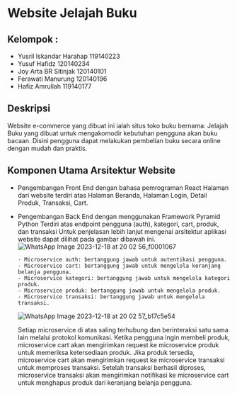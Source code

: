 # Website Jelajah Buku

## Kelompok :
- Yusril Iskandar Harahap  119140223
- Yusuf Hafidz             120140234
- Joy Arta BR Sitinjak     120140101
- Ferawati Manurung        120140196
- Hafiz Amrullah           119140177

## Deskripsi
Website e-commerce yang dibuat ini ialah situs toko buku bernama: Jelajah Buku yang dibuat untuk mengakomodir kebutuhan pengguna akan buku bacaan. Disini pengguna dapat melakukan pembelian buku secara online dengan mudah dan praktis.

## Komponen Utama Arsitektur Website

- Pengembangan Front End dengan bahasa pemrograman React
    Halaman dari website terdiri atas Halaman Beranda, Halaman Login, Detail Produk, Transaksi, Cart.
- Pengembangan Back End dengan menggunakan Framework Pyramid Python
    Terdiri atas endpoint pengguna (auth), kategori, cart, produk, dan transaksi
    Untuk penjelasan lebih lanjut mengenai arsitektur aplikasi website dapat dilihat pada gambar dibawah ini.
    ![WhatsApp Image 2023-12-18 at 20 02 56_f0001067](https://github.com/hfdzz/uas-pwl/assets/100962621/ce8bf1a5-5a11-4a2f-a6cb-8e285be80d9a)

      - Microservice auth: bertanggung jawab untuk autentikasi pengguna.
      - Microservice cart: bertanggung jawab untuk mengelola keranjang belanja pengguna.
      - Microservice kategori: bertanggung jawab untuk mengelola kategori produk.
      - Microservice produk: bertanggung jawab untuk mengelola produk.
      - Microservice transaksi: bertanggung jawab untuk mengelola transaksi.

    ![WhatsApp Image 2023-12-18 at 20 02 57_b17c5e54](https://github.com/hfdzz/uas-pwl/assets/100962621/92f2dbe3-2e97-4b1a-b735-945518d2b34d)

  Setiap microservice di atas saling terhubung dan berinteraksi satu sama lain melalui protokol komunikasi. Ketika pengguna ingin membeli produk, microservice cart       akan mengirimkan request ke microservice produk untuk memeriksa ketersediaan produk. Jika produk tersedia, microservice cart akan mengirimkan request ke                microservice transaksi untuk memproses transaksi. Setelah transaksi berhasil diproses, microservice transaksi akan mengirimkan notifikasi ke microservice cart          untuk menghapus produk dari keranjang belanja pengguna.

  
